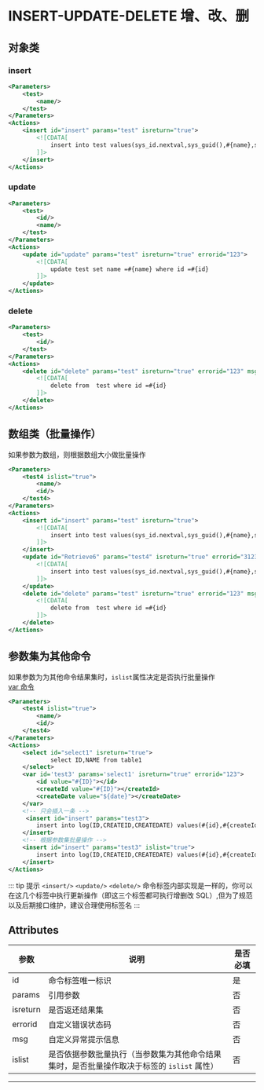 # INSERT-UPDATE-DELETE 增、改、删

## 对象类

### insert

```xml
<Parameters>
    <test>
        <name/>
    </test>
</Parameters>
<Actions>
    <insert id="insert" params="test" isreturn="true">
        <![CDATA[
            insert into test values(sys_id.nextval,sys_guid(),#{name},sysdate)
        ]]>
    </insert>
</Actions>
```

### update

```xml
<Parameters>
    <test>
        <id/>
        <name/>
    </test>
</Parameters>
<Actions>
    <update id="update" params="test" isreturn="true" errorid="123">
        <![CDATA[
            update test set name =#{name} where id =#{id}
        ]]>
    </update>
</Actions>
```

### delete

```xml
<Parameters>
    <test>
        <id/>
    </test>
</Parameters>
<Actions>
    <delete id="delete" params="test" isreturn="true" errorid="123" msg="删除时异常！">
        <![CDATA[
            delete from  test where id =#{id}
        ]]>
    </delete>
</Actions>
```

## 数组类（批量操作）

如果参数为数组，则根据数组大小做批量操作

```xml
<Parameters>
    <test4 islist="true">
        <name/>
        <id/>
    </test4>
</Parameters>
<Actions>
    <insert id="insert" params="test" isreturn="true">
        <![CDATA[
            insert into test values(sys_id.nextval,sys_guid(),#{name},sysdate)
        ]]>
    </insert>
    <update id="Retrieve6" params="test4" isreturn="true" errorid="3123">
        <![CDATA[
            insert into test values(sys_id.nextval,sys_guid(),#{name},sysdate)
        ]]>
    </update>
    <delete id="delete" params="test" isreturn="true" errorid="123" msg="删除时异常！">
        <![CDATA[
            delete from  test where id =#{id}
        ]]>
    </delete>
</Actions>
```

## 参数集为其他命令

如果参数为为其他命令结果集时，`islist`属性决定是否执行批量操作  
[var 命令](./var.md)

```xml
<Parameters>
    <test4 islist="true">
        <name/>
        <id/>
    </test4>
</Parameters>
<Actions>
    <select id="select1" isreturn="true">
            select ID,NAME from table1
    </select>
    <var id='test3' params='select1' isreturn="true" errorid="123">
        <id value="#{ID}"></id>
        <createId value="#{ID}"></createId>
        <createDate value="${date}"></createDate>
    </var>
    <!-- 只会插入一条 -->
     <insert id="insert" params="test3">
        insert into log(ID,CREATEID,CREATEDATE) values(#{id},#{createId},#{createDate})
    </insert>
    <!-- 根据参数集批量操作 -->
    <insert id="insert" params="test3" islist="true">
        insert into log(ID,CREATEID,CREATEDATE) values(#{id},#{createId},#{createDate})
    </insert>
</Actions>
```

::: tip 提示
`<insert/>` `<update/>` `<delete/>` 命令标签内部实现是一样的，你可以在这几个标签中执行更新操作（即这三个标签都可执行增删改 SQL）,但为了规范以及后期接口维护，建议合理使用标签名
:::
<br>

## Attributes

| 参数     | 说明                                                                                       | 是否必填 |
| -------- | ------------------------------------------------------------------------------------------ | -------- |
| id       | 命令标签唯一标识                                                                           | 是       |
| params   | 引用参数                                                                                   | 否       |
| isreturn | 是否返还结果集                                                                             | 否       |
| errorid  | 自定义错误状态码                                                                           | 否       |
| msg      | 自定义异常提示信息                                                                         | 否       |
| islist   | 是否依据参数批量执行（当参数集为其他命令结果集时，是否批量操作取决于标签的 `islist` 属性） | 否       |

---
